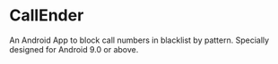 # CallEnder

An Android App to block call numbers in blacklist by pattern. Specially designed for Android 9.0 or above.
